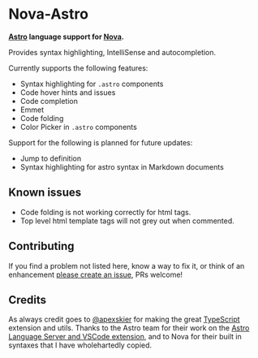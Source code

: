 # Nova-Astro

**[Astro](https://astro.build) language support for [Nova](https://nova.app).**

Provides syntax highlighting, IntelliSense and autocompletion.

Currently supports the following features:

- Syntax highlighting for `.astro` components
- Code hover hints and issues
- Code completion
- Emmet
- Code folding
- Color Picker in `.astro` components

Support for the following is planned for future updates:

- Jump to definition
- Syntax highlighting for astro syntax in Markdown documents

## Known issues

- Code folding is not working correctly for html tags.
- Top level html template tags will not grey out when commented.

## Contributing

If you find a problem not listed here, know a way to fix it, or think of an enhancement [please create an issue](https://github.com/sciencefidelity/Nova-Astro/issues/new/choose), PRs welcome!

## Credits

As always credit goes to [@apexskier](https://github.com/apexskier) for making the great [TypeScript](https://github.com/apexskier/nova-typescript) extension and utils. Thanks to the Astro team for their work on the [Astro Language Server and VSCode extension](https://github.com/withastro/language-tools), and to Nova for their built in syntaxes that I have wholehartedly copied.
